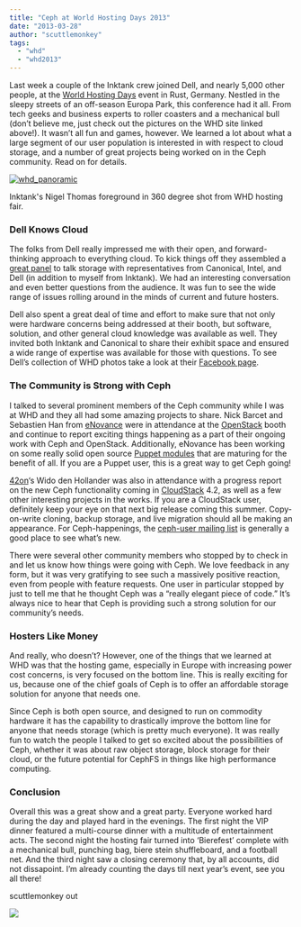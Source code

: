 ```yaml
---
title: "Ceph at World Hosting Days 2013"
date: "2013-03-28"
author: "scuttlemonkey"
tags: 
  - "whd"
  - "whd2013"
---
```


Last week a couple of the Inktank crew joined Dell, and nearly 5,000 other people, at the [World Hosting Days](http://www.worldhostingdays.com/pl/whd-2013.php) event in Rust, Germany. Nestled in the sleepy streets of an off-season Europa Park, this conference had it all. From tech geeks and business experts to roller coasters and a mechanical bull (don’t believe me, just check out the pictures on the WHD site linked above!). It wasn’t all fun and games, however. We learned a lot about what a large segment of our user population is interested in with respect to cloud storage, and a number of great projects being worked on in the Ceph community. Read on for details.

  

[![](images/whd_panoramic-460x68.jpg "whd_panoramic")](http://ceph.com/wp-content/uploads/2013/03/whd_panoramic.jpg)

Inktank's Nigel Thomas foreground in 360 degree shot from WHD hosting fair.

### Dell Knows Cloud

The folks from Dell really impressed me with their open, and forward-thinking approach to everything cloud. To kick things off they assembled a [great panel](http://www.youtube.com/watch?v=MULGbBOA1hM) to talk storage with representatives from Canonical, Intel, and Dell (in addition to myself from Inktank). We had an interesting conversation and even better questions from the audience. It was fun to see the wide range of issues rolling around in the minds of current and future hosters.

Dell also spent a great deal of time and effort to make sure that not only were hardware concerns being addressed at their booth, but software, solution, and other general cloud knowledge was available as well. They invited both Inktank and Canonical to share their exhibit space and ensured a wide range of expertise was available for those with questions. To see Dell’s collection of WHD photos take a look at their [Facebook page](https://www.facebook.com/media/set/?set=a.504089859627860.1073741826.192196754150507&type=1).

### The Community is Strong with Ceph

I talked to several prominent members of the Ceph community while I was at WHD and they all had some amazing projects to share. Nick Barcet and Sebastien Han from [eNovance](http://www.enovance.com) were in attendance at the [OpenStack](http://www.openstack.org/) booth and continue to report exciting things happening as a part of their ongoing work with Ceph and OpenStack. Additionally, eNovance has been working on some really solid open source [Puppet modules](https://github.com/enovance/puppet-ceph) that are maturing for the benefit of all. If you are a Puppet user, this is a great way to get Ceph going!

[42on](https://www.42on.com/)‘s Wido den Hollander was also in attendance with a progress report on the new Ceph functionality coming in [CloudStack](http://cloudstack.apache.org/) 4.2, as well as a few other interesting projects in the works. If you are a CloudStack user, definitely keep your eye on that next big release coming this summer. Copy-on-write cloning, backup storage, and live migration should all be making an appearance. For Ceph-happenings, the [ceph-user mailing list](http://ceph.com/resources/mailing-list-irc/) is generally a good place to see what’s new.

There were several other community members who stopped by to check in and let us know how things were going with Ceph. We love feedback in any form, but it was very gratifying to see such a massively positive reaction, even from people with feature requests. One user in particular stopped by just to tell me that he thought Ceph was a “really elegant piece of code.” It’s always nice to hear that Ceph is providing such a strong solution for our community’s needs.

### Hosters Like Money

And really, who doesn’t? However, one of the things that we learned at WHD was that the hosting game, especially in Europe with increasing power cost concerns, is very focused on the bottom line. This is really exciting for us, because one of the chief goals of Ceph is to offer an affordable storage solution for anyone that needs one.

Since Ceph is both open source, and designed to run on commodity hardware it has the capability to drastically improve the bottom line for anyone that needs storage (which is pretty much everyone). It was really fun to watch the people I talked to get so excited about the possibilities of Ceph, whether it was about raw object storage, block storage for their cloud, or the future potential for CephFS in things like high performance computing.

### Conclusion

Overall this was a great show and a great party. Everyone worked hard during the day and played hard in the evenings. The first night the VIP dinner featured a multi-course dinner with a multitude of entertainment acts. The second night the hosting fair turned into ‘Bierefest’ complete with a mechanical bull, punching bag, biere stein shuffleboard, and a football net. And the third night saw a closing ceremony that, by all accounts, did not dissapoint. I’m already counting the days till next year’s event, see you all there!

scuttlemonkey out

![](http://track.hubspot.com/__ptq.gif?a=268973&k=14&bu=http://ceph.com&r=http://ceph.com/events/ceph-at-world-hosting-days-2013/&bvt=rss&p=wordpress)
